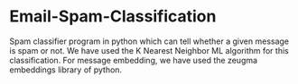 # Email-Spam-Classification
Spam classifier program in python which can tell whether a given message is spam or not. We have used the K Nearest Neighbor ML algorithm for this classification. For message embedding, we have used the zeugma embeddings library of python.
